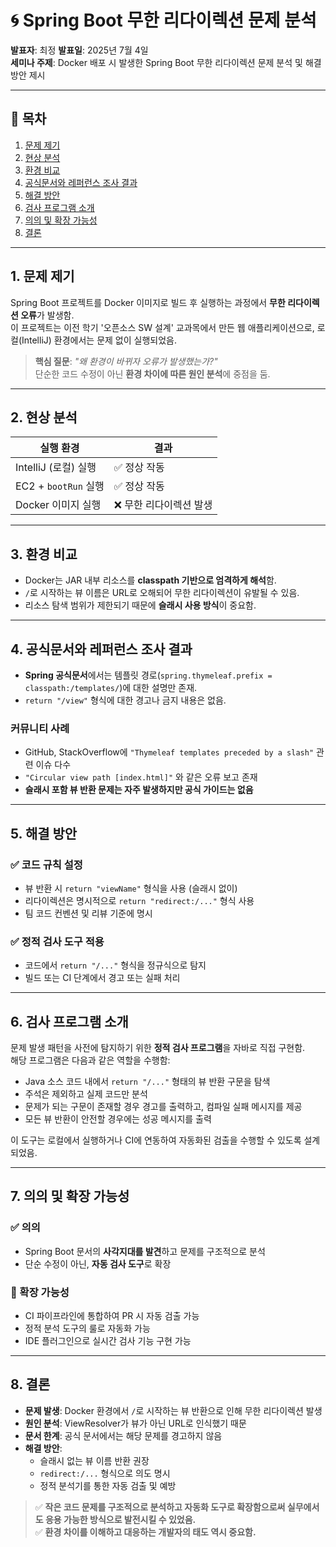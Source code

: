 # 🌀 Spring Boot 무한 리다이렉션 문제 분석

**발표자**: 최정
**발표일**: 2025년 7월 4일  
**세미나 주제**: Docker 배포 시 발생한 Spring Boot 무한 리다이렉션 문제 분석 및 해결 방안 제시

---

## 📑 목차

1. [문제 제기](#1-문제-제기)  
2. [현상 분석](#2-현상-분석)  
3. [환경 비교](#3-환경-비교)  
4. [공식문서와 레퍼런스 조사 결과](#4-공식문서와-레퍼런스-조사-결과)  
5. [해결 방안](#5-해결-방안)  
6. [검사 프로그램 소개](#6-검사-프로그램-소개)  
7. [의의 및 확장 가능성](#7-의의-및-확장-가능성)  
8. [결론](#8-결론)  

---

## 1. 문제 제기

Spring Boot 프로젝트를 Docker 이미지로 빌드 후 실행하는 과정에서 **무한 리다이렉션 오류**가 발생함.  
이 프로젝트는 이전 학기 '오픈소스 SW 설계' 교과목에서 만든 웹 애플리케이션으로, 로컬(IntelliJ) 환경에서는 문제 없이 실행되었음.

> **핵심 질문**: _"왜 환경이 바뀌자 오류가 발생했는가?"_  
단순한 코드 수정이 아닌 **환경 차이에 따른 원인 분석**에 중점을 둠.

---

## 2. 현상 분석

| 실행 환경                  | 결과       |
|---------------------------|------------|
| IntelliJ (로컬) 실행       | ✅ 정상 작동 |
| EC2 + `bootRun` 실행       | ✅ 정상 작동 |
| Docker 이미지 실행         | ❌ 무한 리다이렉션 발생 |

---

## 3. 환경 비교

- Docker는 JAR 내부 리소스를 **classpath 기반으로 엄격하게 해석**함.
- `/`로 시작하는 뷰 이름은 URL로 오해되어 무한 리다이렉션이 유발될 수 있음.
- 리소스 탐색 범위가 제한되기 때문에 **슬래시 사용 방식**이 중요함.

---

## 4. 공식문서와 레퍼런스 조사 결과

- **Spring 공식문서**에서는 템플릿 경로(`spring.thymeleaf.prefix = classpath:/templates/`)에 대한 설명만 존재.
- `return "/view"` 형식에 대한 경고나 금지 내용은 없음.

### 커뮤니티 사례

- GitHub, StackOverflow에 `"Thymeleaf templates preceded by a slash"` 관련 이슈 다수
- `"Circular view path [index.html]"` 와 같은 오류 보고 존재
- **슬래시 포함 뷰 반환 문제는 자주 발생하지만 공식 가이드는 없음**

---

## 5. 해결 방안

### ✅ 코드 규칙 설정

- 뷰 반환 시 `return "viewName"` 형식을 사용 (슬래시 없이)
- 리다이렉션은 명시적으로 `return "redirect:/..."` 형식 사용
- 팀 코드 컨벤션 및 리뷰 기준에 명시

### ✅ 정적 검사 도구 적용

- 코드에서 `return "/..."` 형식을 정규식으로 탐지
- 빌드 또는 CI 단계에서 경고 또는 실패 처리

---

## 6. 검사 프로그램 소개

문제 발생 패턴을 사전에 탐지하기 위한 **정적 검사 프로그램**을 자바로 직접 구현함.  
해당 프로그램은 다음과 같은 역할을 수행함:

- Java 소스 코드 내에서 `return "/..."` 형태의 뷰 반환 구문을 탐색
- 주석은 제외하고 실제 코드만 분석
- 문제가 되는 구문이 존재할 경우 경고를 출력하고, 컴파일 실패 메시지를 제공
- 모든 뷰 반환이 안전할 경우에는 성공 메시지를 출력

이 도구는 로컬에서 실행하거나 CI에 연동하여 자동화된 검출을 수행할 수 있도록 설계되었음.

---

## 7. 의의 및 확장 가능성

### ✅ 의의

- Spring Boot 문서의 **사각지대를 발견**하고 문제를 구조적으로 분석
- 단순 수정이 아닌, **자동 검사 도구**로 확장

### 🚀 확장 가능성

- CI 파이프라인에 통합하여 PR 시 자동 검출 가능
- 정적 분석 도구의 룰로 자동화 가능
- IDE 플러그인으로 실시간 검사 기능 구현 가능

---

## 8. 결론

- **문제 발생**: Docker 환경에서 `/`로 시작하는 뷰 반환으로 인해 무한 리다이렉션 발생
- **원인 분석**: ViewResolver가 뷰가 아닌 URL로 인식했기 때문
- **문서 한계**: 공식 문서에서는 해당 문제를 경고하지 않음
- **해결 방안**:
  - 슬래시 없는 뷰 이름 반환 권장
  - `redirect:/...` 형식으로 의도 명시
  - 정적 분석기를 통한 자동 검출 및 예방

> ✅ **작은 코드 문제를 구조적으로 분석하고 자동화 도구로 확장함으로써 실무에서도 응용 가능한 방식으로 발전시킬 수 있었음.**  
> ✅ **환경 차이를 이해하고 대응하는 개발자의 태도 역시 중요함.**

